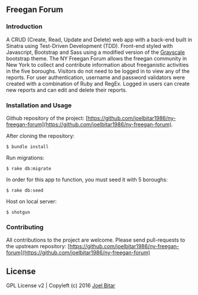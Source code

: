 ## Freegan Forum

### Introduction

A CRUD (Create, Read, Update and Delete) web app with a back-end built in Sinatra using Test-Driven Development (TDD). Front-end styled with Javascript, Bootstrap and Sass using a modified version of the [Grayscale](https://startbootstrap.com/template-overviews/grayscale/) bootstrap theme. The NY Freegan Forum allows the freegan community in New York to collect and contribute information about freeganistic activities in the five boroughs. Visitors do not need to be logged in to view any of the reports. For user authentication, username and password validators were created with a combination of Ruby and RegEx. Logged in users can create new reports and can edit and delete their reports.

### Installation and Usage

Github repository of the project: [https://github.com/joelbitar1986/ny-freegan-forum](https://github.com/joelbitar1986/ny-freegan-forum).

After cloning the repository:

```
$ bundle install
```

Run migrations:

```
$ rake db:migrate
```

In order for this app to function, you must seed it with 5 boroughs:

```
$ rake db:seed
```

Host on local server:

```
$ shotgun
```


### Contributing

All contributions to the project are welcome. Please send pull-requests to the upstream repository: [https://github.com/joelbitar1986/ny-freegan-forum](https://github.com/joelbitar1986/ny-freegan-forum)

## License

GPL License v2 | Copyleft (c) 2016 [Joel Bitar](http://www.joelbitar.space)
